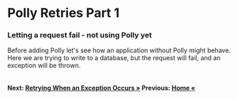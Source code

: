 # Polly Retries Part 1

### Letting a request fail - not using Polly yet
Before adding Polly let's see how an application without Polly might behave.
Here we are trying to write to a database, but the request will fail, and an exception will be thrown.  

``` cs --region lettingItFail --source-file .\src\Program.cs --project .\src\PollyDemo.csproj 
```

#### Next: [Retrying When an Exception Occurs  &raquo;](retryIfException.md) Previous: [Home &laquo;](README.md)